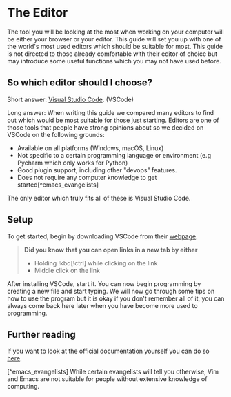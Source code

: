 # The Editor

The tool you will be looking at the most when working on your computer will be either your browser or your editor. This guide will set you up with one of the world's most used editors which should be suitable for most. This guide is not directed to those already comfortable with their editor of choice but may introduce some useful functions which you may not have used before.

## So which editor should I choose?

Short answer: [Visual Studio Code](https://code.visualstudio.com/). (VSCode)

Long answer: When writing this guide we compared many editors to find out which would be most suitable for those just starting. Editors are one of those tools that people have strong opinions about so we decided on VSCode on the following grounds:

- Available on all platforms (Windows, macOS, Linux)
- Not specific to a certain programming language or environment (e.g Pycharm which only works for Python)
- Good plugin support, including other "devops" features.
- Does not require any computer knowledge to get started[^emacs_evangelists]

The only editor which truly fits all of these is Visual Studio Code.

## Setup

To get started, begin by downloading VSCode from their [webpage](https://code.visualstudio.com/).

> **Did you know that you can open links in a new tab by either**
>
> - Holding !kbd[!ctrl] while clicking on the link
> - Middle click on the link

After installing VSCode, start it. You can now begin programming by creating a new file and start typing. We will now go through some tips on how to use the program but it is okay if you don't remember all of it, you can always come back here later when you have become more used to programming.

## Further reading

If you want to look at the official documentation yourself you can do so [here](https://code.visualstudio.com/docs).

[^emacs_evangelists] While certain evangelists will tell you otherwise, Vim and Emacs are not suitable for people without extensive knowledge of computing.
